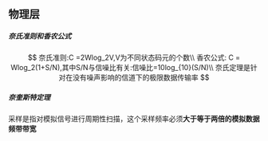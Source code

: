 ## 物理层

##### 奈氏准则和香农公式

$$
奈氏准则:C =2Wlog_2V,V为不同状态码元的个数\\
香农公式: C = Wlog_2(1+S/N),其中S/N与信噪比有关:信噪比=10log_{10}(S/N)\\
奈氏定理是针对在没有噪声影响的信道下的极限数据传输率
$$



##### 奈奎斯特定理

采样是指对模拟信号进行周期性扫描，这个采样频率必须**大于等于两倍的模拟数据频带带宽**